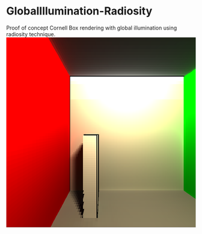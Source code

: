 # GlobalIllumination-Radiosity
Proof of concept Cornell Box rendering with global illumination using radiosity technique.
![Final rendering](Capture.PNG)
